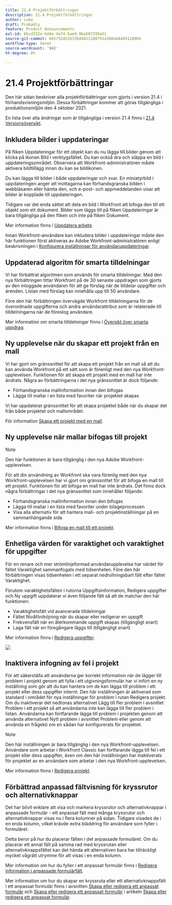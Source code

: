```yaml
---
title: 21.4 Projektförbättringar
description: 21.4 Projektförbättringar
author: Luke
draft: Probably
feature: Product Announcements
exl-id: 6bcd332e-bd4e-4a74-bae9-9ba507299a51
source-git-commit: 665732453b33b49421108791a560ab84d51280b9
workflow-type: tm+mt
source-wordcount: '942'
ht-degree: 0%

---
```


# 21.4 Projektförbättringar

Den här sidan beskriver alla projektförbättringar som gjorts i version 21.4 i förhandsvisningsmiljön. Dessa förbättringar kommer att göras tillgängliga i produktionsmiljön den 4 oktober 2021.

En lista över alla ändringar som är tillgängliga i version 21.4 finns i [21.4 Versionsöversikt](../../../product-announcements/product-releases/21.4-release-activity/21.4-release-overview.md).

## Inkludera bilder i uppdateringar

På fliken Uppdateringar för ett objekt kan du nu lägga till bilder genom att klicka på ikonen Bild i verktygsfältet. Du kan också dra och släppa en bild i uppdateringsområdet. Observera att Workfront-administratören måste aktivera bildtillägg innan du kan se bildikonen.

Du kan lägga till bilder i både uppdateringar och svar. En miniatyrbild i uppdateringen anger att mottagarna kan förhandsgranska bilden i webbläsaren eller hämta den, och e-post- och appmeddelanden visar att bilder är kopplade till uppdateringen.

Tidigare var det enda sättet att dela en bild i Workfront att bifoga den till ett objekt som ett dokument. Bilder som läggs till på fliken Uppdateringar är bara tillgängliga på den fliken och inte på fliken Dokument.

Mer information finns i [Uppdatera arbete](../../../workfront-basics/updating-work-items-and-viewing-updates/update-work.md).

Innan Workfront-användare kan inkludera bilder i uppdateringar måste den här funktionen först aktiveras av Adobe Workfront-administratören enligt beskrivningen i [Konfigurera inställningar för användaruppdateringar](../../../administration-and-setup/set-up-workfront/system-tracked-update-feeds/configure-preferences-user-updates.md).

## Uppdaterad algoritm för smarta tilldelningar

Vi har förbättrat algoritmen som används för smarta tilldelningar. Med den nya förbättringen tittar Workfront på de 30 senaste uppdragen som gjorts av den inloggade användaren för att ge förslag när de tilldelar uppgifter och ärenden. Listan med förslag kan innehålla upp till 50 användare.

Före den här förbättringen övervägde Workfront tilldelningarna för de överordnade uppgifterna och andra användarattribut som är relaterade till tilldelningarna när de föreslog användare.

Mer information om smarta tilldelningar finns i [Översikt över smarta uppdrag](../../../manage-work/tasks/assign-tasks/smart-assignments.md).

## Ny upplevelse när du skapar ett projekt från en mall

Vi har gjort om gränssnittet för att skapa ett projekt från en mall så att du kan använda Workfront på ett sätt som är förenligt med den nya Workfront-upplevelsen. Funktionen för att skapa ett projekt med en mall har inte ändrats. Några av förbättringarna i det nya gränssnittet är dock följande:

* Förhandsgranska mallinformation innan den bifogas
* Lägga till mallar i en lista med favoriter när projektet skapas

Vi har uppdaterat gränssnittet för att skapa projektet både när du skapar det från både projektet och mallområdet.

För information [Skapa ett projekt med en mall](../../../manage-work/projects/create-projects/create-project-from-template.md).

## Ny upplevelse när mallar bifogas till projekt

>[!NOTE]
>
>Den här funktionen är bara tillgänglig i den nya Adobe Workfront-upplevelsen.

För att din användning av Workfront ska vara förenlig med den nya Workfront-upplevelsen har vi gjort om gränssnittet för att bifoga en mall till ett projekt. Funktionen för att bifoga en mall har inte ändrats. Det finns dock några förbättringar i det nya gränssnittet som innehåller följande:

* Förhandsgranska mallinformation innan den bifogas
* Lägga till mallar i en lista med favoriter under bilageprocessen
* Visa alla alternativ för att hantera mall- och projektinställningar på en sammanhängande sida

Mer information finns i [Bifoga en mall till ett projekt](../../../manage-work/projects/create-and-manage-templates/attach-template-to-project.md).

## Enhetliga värden för varaktighet och varaktighet för uppgifter

För en renare och mer strömlinjeformad användarupplevelse har värdet för fältet Varaktighet sammanfogats med tidsenheten. Före den här förbättringen visas tidsenheten i ett separat nedrullningsbart fält efter fältet Varaktighet.

Förutom varaktighetsfälten i rutorna Uppgiftsinformation, Redigera uppgifter och Ny uppgift uppdaterar vi även följande fält så att de matchar den här funktionen:

* Varaktighetsfält vid avancerade tilldelningar
* Fältet Nivåfördröjning när du skapar eller redigerar en uppgift
* Frekvensfält när en återkommande uppgift skapas (tillgängligt snart)
* Laga fält när en föregångare läggs till (tillgängligt snart)

Mer information finns i [Redigera uppgifter](../../../manage-work/tasks/manage-tasks/edit-tasks.md).

![](assets/duration-combined-field-350x139.png)

## Inaktivera infogning av fel i projekt

För att säkerställa att användarna ger korrekt information när de lägger till problem i projekt genom att fylla i ett utgivningsformulär har vi infört en ny inställning som gör att du kan hantera om de kan lägga till problem i ett projekt eller dess uppgifter internt. Den här inställningen är aktiverad som standard i området för nya inställningar för problem i rutan Redigera projekt. Om du inaktiverar det nedtonas alternativet Lägg till fler problem i avsnittet Problem i ett projekt så att användarna inte kan lägga till fler problem i listan. Användarna kan fortfarande lägga till problem i projekten genom att använda alternativet Nytt problem i avsnittet Problem eller genom att använda en frågekö om en sådan har konfigurerats för projektet.

>[!NOTE]
>
>Den här inställningen är bara tillgänglig i den nya Workfront-upplevelsen. Användare som arbetar i Workfront Classic kan fortfarande lägga till fel i ett projekt eller dess uppgifter, även om den här inställningen har inaktiverats för projektet av en användare som arbetar i den nya Workfront-upplevelsen.

Mer information finns i [Redigera projekt](../../../manage-work/projects/manage-projects/edit-projects.md).

## Förbättrad anpassad fältvisning för kryssrutor och alternativknappar

Det har blivit enklare att visa och markera kryssrutor och alternativknappar i anpassade formulär - ett anpassat fält med många kryssrutor och alternativknappar visas nu i flera kolumner på sidan. Tidigare visades de i en enda kolumn, vilket krävde extra bläddring för användare som fyller i formuläret.

Detta beror på hur du placerar fälten i det anpassade formuläret. Om du placerar ett annat fält på samma rad med kryssrutan eller alternativknappsfältet kan det hända att alternativen bara har tillräckligt mycket vågrätt utrymme för att visas i en enda kolumn.

Mer information om hur du fyller i ett anpassat formulär finns i [Redigera information i anpassade formulärfält](../../../workfront-basics/work-with-custom-forms/edit-custom-forms.md).

Mer information om hur du skapar en kryssruta eller ett alternativknappsfält i ett anpassat formulär finns i avsnitten [Skapa eller redigera ett anpassat formulär](../../../administration-and-setup/customize-workfront/create-manage-custom-forms/create-or-edit-a-custom-form.md#create) och [Skapa eller redigera ett anpassat formulär](../../../administration-and-setup/customize-workfront/create-manage-custom-forms/create-or-edit-a-custom-form.md#configur) i artikeln [Skapa eller redigera ett anpassat formulär](../../../administration-and-setup/customize-workfront/create-manage-custom-forms/create-or-edit-a-custom-form.md).

